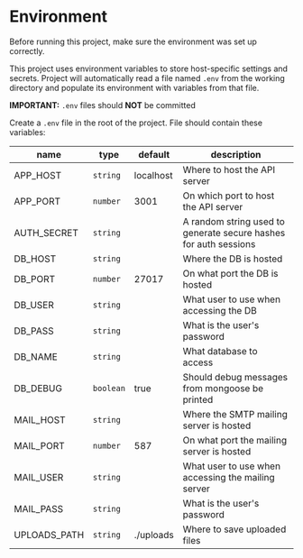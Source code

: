 # Environment

Before running this project, make sure the environment was set up correctly.

This project uses environment variables to store host-specific settings and secrets. Project will automatically read
a file named `.env` from the working directory and populate its environment with variables from that file.

**IMPORTANT:** `.env` files should **NOT** be committed

Create a `.env` file in the root of the project. File should contain these variables:

name|type|default|description
-|-|-|-
APP_HOST|`string`|localhost|Where to host the API server
APP_PORT|`number`|3001|On which port to host the API server
AUTH_SECRET|`string`||A random string used to generate secure hashes for auth sessions
DB_HOST|`string`||Where the DB is hosted
DB_PORT|`number`|27017|On what port the DB is hosted
DB_USER|`string`||What user to use when accessing the DB
DB_PASS|`string`||What is the user's password
DB_NAME|`string`||What database to access
DB_DEBUG|`boolean`|true|Should debug messages from mongoose be printed
MAIL_HOST|`string`||Where the SMTP mailing server is hosted
MAIL_PORT|`number`|587|On what port the mailing server is hosted
MAIL_USER|`string`||What user to use when accessing the mailing server
MAIL_PASS|`string`||What is the user's password
UPLOADS_PATH|`string`|./uploads|Where to save uploaded files
